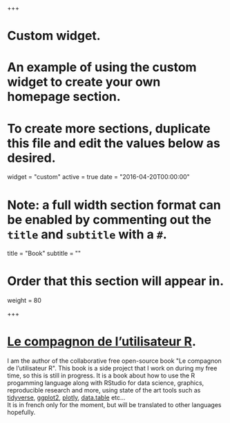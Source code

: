 +++
# Custom widget.
# An example of using the custom widget to create your own homepage section.
# To create more sections, duplicate this file and edit the values below as desired.
widget = "custom"
active = true
date = "2016-04-20T00:00:00"

# Note: a full width section format can be enabled by commenting out the `title` and `subtitle` with a `#`.
title = "Book"
subtitle = ""

# Order that this section will appear in.
weight = 80

+++

# [Le compagnon de l’utilisateur R](https://vezy.github.io/compagnon_utilisateur_R/).  
I am the author of the collaborative free open-source book "Le compagnon de l’utilisateur R". This book is a side project that I work on during my free time, so this is still in progress. It is a book about how to use the R progamming language along with RStudio for data science, graphics, reproducible research and more, using state of the art tools such as [tidyverse](https://www.tidyverse.org/), [ggplot2](http://ggplot2.tidyverse.org/), [plotly](https://plot.ly/), [data.table](https://www.datacamp.com/community/tutorials/data-table-r-tutorial) etc...  
It is in french only for the moment, but will be translated to other languages hopefully.
